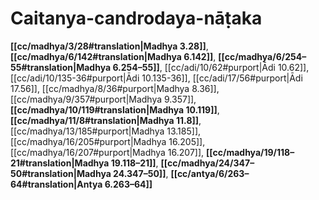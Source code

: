 # Caitanya-candrodaya-nāṭaka

**[[cc/madhya/3/28#translation|Madhya 3.28]]**, **[[cc/madhya/6/142#translation|Madhya 6.142]]**, **[[cc/madhya/6/254–55#translation|Madhya 6.254–55]]**, [[cc/adi/10/62#purport|Ādi 10.62]], [[cc/adi/10/135-36#purport|Ādi 10.135-36]], [[cc/adi/17/56#purport|Ādi 17.56]], [[cc/madhya/8/36#purport|Madhya 8.36]], [[cc/madhya/9/357#purport|Madhya 9.357]], **[[cc/madhya/10/119#translation|Madhya 10.119]]**, **[[cc/madhya/11/8#translation|Madhya 11.8]]**, [[cc/madhya/13/185#purport|Madhya 13.185]], [[cc/madhya/16/205#purport|Madhya 16.205]], [[cc/madhya/16/207#purport|Madhya 16.207]], **[[cc/madhya/19/118–21#translation|Madhya 19.118–21]]**, **[[cc/madhya/24/347–50#translation|Madhya 24.347–50]]**, **[[cc/antya/6/263–64#translation|Antya 6.263–64]]**

